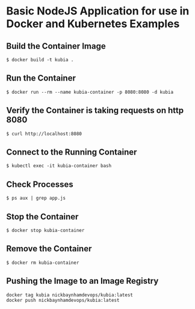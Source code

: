 # Basic NodeJS Application for use in Docker and Kubernetes Examples

## Build the Container Image
```
$ docker build -t kubia .
```

## Run the Container
```
$ docker run --rm --name kubia-container -p 8080:8080 -d kubia
```
## Verify the Container is taking requests on http 8080
```
$ curl http://localhost:8080
```
## Connect to the Running Container
```
$ kubectl exec -it kubia-container bash
```
## Check Processes
```
$ ps aux | grep app.js 
```
## Stop the Container
```
$ docker stop kubia-container
```
## Remove the Container
```
$ docker rm kubia-container
```

## Pushing the Image to an Image Registry
```
docker tag kubia nickbaynhamdevops/kubia:latest
docker push nickbaynhamdevops/kubia:latest
```

